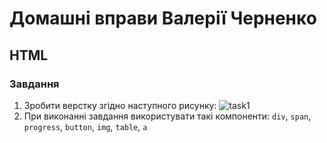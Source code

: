 # Домашні вправи Валерії Черненко

## HTML

### Завдання

1. Зробити верстку згідно наступного рисунку:
![task1](https://lh3.googleusercontent.com/QCVN1biBQq4HiZs3J5s9nJKkUKx7FRCmJwwsAm1lY29rTvRQjcarXJjFc_CTkkyxqdrDjzfJqg9oU-N-pUi2=w1920-h924-rw)
2. При виконанні завдання використувати такі компоненти: `div`, `span`, `progress`, `button`, `img`, `table`, `a`
